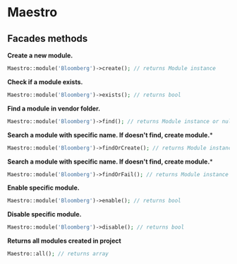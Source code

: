 # Maestro

## Facades methods

**Create a new module.**
```php
Maestro::module('Bloomberg')->create(); // returns Module instance 
```

**Check if a module exists.**
```php
Maestro::module('Bloomberg')->exists(); // returns bool
```

**Find a module in vendor folder.**
```php
Maestro::module('Bloomberg')->find(); // returns Module instance or null
```

**Search a module with specific name. If doesn't find, create module.***
```php
Maestro::module('Bloomberg')->findOrCreate(); // returns Module instance
```

**Search a module with specific name. If doesn't find, create module.***
```php
Maestro::module('Bloomberg')->findOrFail(); // returns Module instance or throw exeception
```

**Enable specific module.**
```php
Maestro::module('Bloomberg')->enable(); // returns bool
```

**Disable specific module.**
```php
Maestro::module('Bloomberg')->disable(); // returns bool
```

**Returns all modules created in project**
```php
Maestro::all(); // returns array
```

